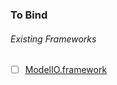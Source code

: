 ### To Bind
###### Existing Frameworks
- [ ] [ModelIO.framework](https://github.com/xamarin/xamarin-macios/wiki/ModelIO-tvOS-Beta6)
